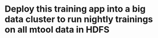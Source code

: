 # Deploy this training app into a big data cluster to run nightly trainings on all mtool data in HDFS